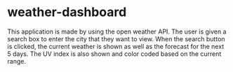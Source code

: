 # weather-dashboard
This application is made by using the open weather API.
The user is given a search box to enter the city that they want to view.
When the search button is clicked, the current weather is shown as well as the forecast for the next 5 days.
The UV index is also shown and color coded based on the current range.